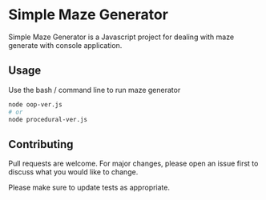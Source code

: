 # Simple Maze Generator

Simple Maze Generator is a Javascript project for dealing with maze generate with console application.

## Usage

Use the bash / command line to run maze generator

```bash
node oop-ver.js
# or
node procedural-ver.js
```

## Contributing
Pull requests are welcome. For major changes, please open an issue first to discuss what you would like to change.

Please make sure to update tests as appropriate.